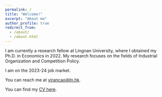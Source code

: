 ```yaml
---
permalink: /
title: "Welcome!"
excerpt: "About me"
author_profile: true
redirect_from: 
  - /about/
  - /about.html
---
```



<!-- <div class="figure_aboutme">
  <img src="https://fpcordeiro.github.io/images/profile_aboutme.jpg" />
</div> -->

I am currently a research fellow at Lingnan University, where I obtained my Ph.D. in Economics in 2022. My research focuses on the fields of Industrial Organization and Competition Policy. 

I am on the 2023-24 job market. 

You can reach me at [yirancao@ln.hk](mailto:yirancao@ln.hk).

You can find my [CV here](https://yirancaohk.github.io/files/Carol_CV_Nov.pdf).
